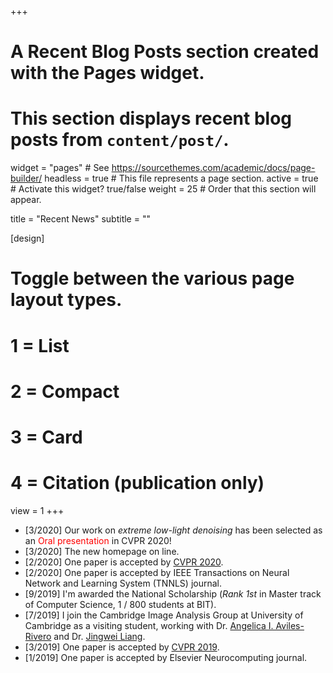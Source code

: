 +++
# A Recent Blog Posts section created with the Pages widget.
# This section displays recent blog posts from `content/post/`.

widget = "pages"  # See https://sourcethemes.com/academic/docs/page-builder/
headless = true  # This file represents a page section.
active = true  # Activate this widget? true/false
weight = 25  # Order that this section will appear.

title = "Recent News"
subtitle = ""

[design]
  # Toggle between the various page layout types.
  #   1 = List
  #   2 = Compact
  #   3 = Card
  #   4 = Citation (publication only)
  view = 1
+++

- [3/2020] Our work on *extreme low-light denoising* has been selected as an <span style="color:red">Oral presentation</span> in CVPR 2020!
- [3/2020] The new homepage on line.
- [2/2020] One paper is accepted by [CVPR 2020](http://cvpr2020.thecvf.com/).
- [2/2020] One paper is accepted by IEEE Transactions on Neural Network and Learning System (TNNLS) journal. 
- [9/2019] I'm awarded the National Scholarship (*Rank 1st* in Master track of Computer Science, 1 / 800 students at BIT).
- [7/2019] I join the Cambridge Image Analysis Group at University of Cambridge as a visiting student, working with Dr. [Angelica I. Aviles-Rivero](https://angelicaiaviles.wordpress.com/) and Dr. [Jingwei Liang](https://jliang993.github.io/). 
- [3/2019] One paper is accepted by [CVPR 2019](http://cvpr2019.thecvf.com/).
- [1/2019] One paper is accepted by Elsevier Neurocomputing journal.
